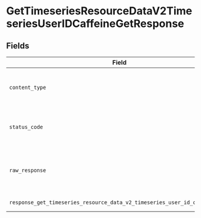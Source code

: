# GetTimeseriesResourceDataV2TimeseriesUserIDCaffeineGetResponse


## Fields

| Field                                                                                                | Type                                                                                                 | Required                                                                                             | Description                                                                                          |
| ---------------------------------------------------------------------------------------------------- | ---------------------------------------------------------------------------------------------------- | ---------------------------------------------------------------------------------------------------- | ---------------------------------------------------------------------------------------------------- |
| `content_type`                                                                                       | *str*                                                                                                | :heavy_check_mark:                                                                                   | HTTP response content type for this operation                                                        |
| `status_code`                                                                                        | *int*                                                                                                | :heavy_check_mark:                                                                                   | HTTP response status code for this operation                                                         |
| `raw_response`                                                                                       | [requests.Response](https://requests.readthedocs.io/en/latest/api/#requests.Response)                | :heavy_check_mark:                                                                                   | Raw HTTP response; suitable for custom response parsing                                              |
| `response_get_timeseries_resource_data_v2_timeseries_user_id_caffeine_get`                           | List[[shared.ClientFacingCaffeineTimeseries](../../models/shared/clientfacingcaffeinetimeseries.md)] | :heavy_minus_sign:                                                                                   | Successful Response                                                                                  |